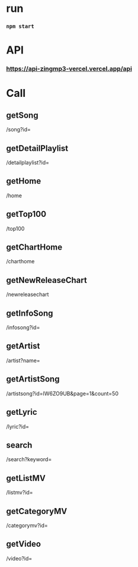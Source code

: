 # run

### `npm start`

# API

### https://api-zingmp3-vercel.vercel.app/api

# Call

## getSong

/song?id=

## getDetailPlaylist

/detailplaylist?id=

## getHome

/home

## getTop100

/top100

## getChartHome

/charthome

## getNewReleaseChart

/newreleasechart

## getInfoSong

/infosong?id=

## getArtist

/artist?name=

## getArtistSong

/artistsong?id=IW6ZO9UB&page=1&count=50

## getLyric

/lyric?id=

## search

/search?keyword=

## getListMV

/listmv?id=

## getCategoryMV

/categorymv?id=

## getVideo

/video?id=
